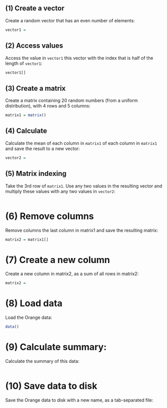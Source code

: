 ## (1) Create a vector
Create a random vector that has an even number of elements:
```r
vector1 =  
```
 
## (2) Access values
Access the value in `vector1` this vector with the index
that is half of the length of `vector1`:
```r
vector1[]  
```
  
## (3) Create a matrix
Create a matrix containing 20 random numbers 
(from a uniform distribution), with 4 rows and 5 columns:
```r
matrix1 = matrix()
```

## (4) Calculate
Calculate the mean of each column in `matrix1` 
of each column in `matrix1` and save the result to a new vector:
```r
vector2 = 
```

## (5) Matrix indexing
Take the 3rd row of `matrix1`. Use any two values in the 
resulting vector and multiply these values with any two
values in `vector2`:
```r

```

# (6) Remove columns
Remove columns the last column in matrix1 and save the resulting matrix:
```r
matrix2 = matrix1[]
```
 
# (7) Create a new column 
Create a new column in matrix2, as a sum of all rows in matrix2:
```r
matrix2 = 
```

# (8) Load data
Load the Orange data:
```r
data()
```

# (9) Calculate summary:
Calculate the summary of this data:
```r
```

# (10) Save data to disk
Save the Orange data to disk with a new name, as a tab-separated file:
```r
```
